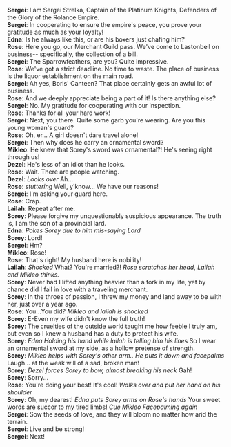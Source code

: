 **Sergei**:	 I am Sergei Strelka, Captain of the Platinum Knights,  Defenders of the Glory of the Rolance Empire.  
**Sergei**:	 In cooperating to ensure the empire's peace, you prove your gratitude as much as your loyalty!  
**Edna**:	 Is he always like this, or are his boxers just chafing him?  
**Rose**:	 Here you go, our Merchant Guild pass. We've come to Lastonbell on business-- specifically, the collection of a bill.  
**Sergei**:	 The Sparrowfeathers, are you? Quite impressive.  
**Rose**:	 We've got a strict deadline. No time to waste. The place of business is the liquor establishment on the main road.  
**Sergei**:	 Ah yes, Boris' Canteen? That place certainly gets an awful lot of business.  
**Rose**:	 And we deeply appreciate being a  part of it! Is there anything else?  
**Sergei**:	 No. My gratitude for cooperating with our inspection.  
**Rose**:	 Thanks for all your hard work!  
**Sergei**:	 Next, you there. Quite some garb you're wearing. Are you this young woman's guard?  
**Rose**:	 Oh, er... A girl doesn't dare travel alone!  
**Sergei**:	 Then why does he carry an ornamental sword?  
**Mikleo**:	 He knew that Sorey's sword was ornamental?!  He's seeing right through us!  
**Dezel**:	 He's less of an idiot than he looks.  
**Rose**:	 Wait. There are people watching.  
**Dezel**:	*Looks over* Ah…  
**Rose**:	*stuttering*  Well, y'know... We have our reasons!  
**Sergei**:	 I'm asking your guard here.  
**Rose**:	 Crap.  
**Lailah**:	 Repeat after me.  
**Sorey**:	 Please forgive my unquestionably suspicious appearance. The truth is, I am the son of a provincial lard.  
**Edna**:	*Pokes Sorey due to him mis-saying Lord*  
**Sorey**:	 Lord!  
**Sergei**:	 Hm?  
**Mikleo**:	 Rose!  
**Rose**:	 That's right! My husband here is nobility!  
**Lailah**:	*Shocked*  What? You're married?!  *Rose scratches her head, Lailah and Mikleo thinks.*  
**Sorey**:	 Never had I lifted anything heavier than a fork in my life, yet by chance did I fall in love with a traveling merchant.  
**Sorey**:	 In the throes of passion, I threw my money and land away to be with her, just over a year ago.  
**Rose**:	 You...You did?  *Mikleo and lailah is shocked*  
**Sorey**:	 E-Even my wife didn't know the full truth!  
**Sorey**:	 The cruelties of the outside world taught me how feeble I truly am, but even so I knew a husband has a duty to protect his wife.  
**Sorey**:	 *Edna Holding his hand while lailah is telling him his lines* So I wear an ornamental sword at my side, as a hollow pretense of strength.  
**Sorey**:	*Mikleo helps with Sorey's other arm.. He puts it down and facepalms* Laugh... at the weak will of a sad, broken man!  
**Sorey**:	*Dezel forces Sorey to bow, almost breaking his neck* Gah!  
**Sorey**:	 Sorry...  
**Rose**:	 You're doing your best! It's cool!  *Walks over and put her hand on his shoulder*  
**Sorey**:	 Oh, my dearest! *Edna puts Sorey arms on Rose's hands* Your sweet words  are succor to my tired limbs! *Cue Mikleo Facepalming again*  
**Sergei**:	 Sow the seeds of love, and they will bloom no matter how arid the terrain.  
**Sergei**:	 Live and be strong!  
**Sergei**:	 Next!  